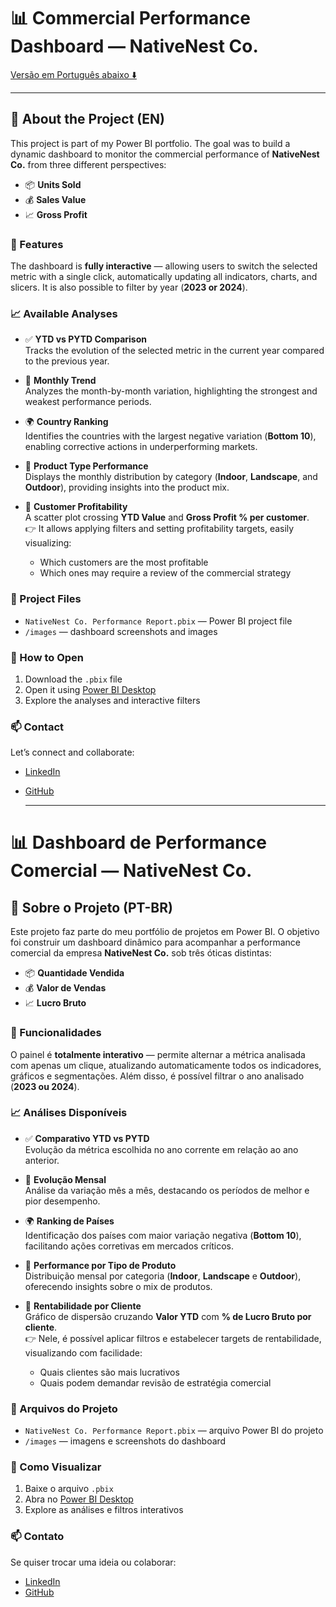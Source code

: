 
# 📊 Commercial Performance Dashboard — NativeNest Co.

[Versão em Português abaixo ⬇️](#-commercial-performance-dashboard----nativenest-co)

---

## 📌 About the Project (EN)

This project is part of my Power BI portfolio. The goal was to build a dynamic dashboard to monitor the commercial performance of **NativeNest Co.** from three different perspectives:

- 📦 **Units Sold**
- 💰 **Sales Value**
- 📈 **Gross Profit**

### 🎨 Features

The dashboard is **fully interactive** — allowing users to switch the selected metric with a single click, automatically updating all indicators, charts, and slicers. It is also possible to filter by year (**2023 or 2024**).

### 📈 Available Analyses

- ✅ **YTD vs PYTD Comparison**  
  Tracks the evolution of the selected metric in the current year compared to the previous year.

- 📅 **Monthly Trend**  
  Analyzes the month-by-month variation, highlighting the strongest and weakest performance periods.

- 🌍 **Country Ranking**  
  Identifies the countries with the largest negative variation (**Bottom 10**), enabling corrective actions in underperforming markets.

- 🛒 **Product Type Performance**  
  Displays the monthly distribution by category (**Indoor**, **Landscape**, and **Outdoor**), providing insights into the product mix.

- 🤝 **Customer Profitability**  
  A scatter plot crossing **YTD Value** and **Gross Profit % per customer**.  
  👉 It allows applying filters and setting profitability targets, easily visualizing:
  - Which customers are the most profitable
  - Which ones may require a review of the commercial strategy

### 📎 Project Files

- `NativeNest Co. Performance Report.pbix` — Power BI project file
- `/images` — dashboard screenshots and images

### 🚀 How to Open

1. Download the `.pbix` file
2. Open it using [Power BI Desktop](https://powerbi.microsoft.com/en-us/desktop/)
3. Explore the analyses and interactive filters

### 📫 Contact

Let’s connect and collaborate:

- [LinkedIn](www.linkedin.com/in/laisa-hurpia)
- [GitHub](https://github.com/alaisaprado)

  ---
  
# 📊 Dashboard de Performance Comercial — NativeNest Co.

## 📌 Sobre o Projeto (PT-BR)

Este projeto faz parte do meu portfólio de projetos em Power BI. O objetivo foi construir um dashboard dinâmico para acompanhar a performance comercial da empresa **NativeNest Co.** sob três óticas distintas:

- 📦 **Quantidade Vendida**
- 💰 **Valor de Vendas**
- 📈 **Lucro Bruto**

### 🎨 Funcionalidades

O painel é **totalmente interativo** — permite alternar a métrica analisada com apenas um clique, atualizando automaticamente todos os indicadores, gráficos e segmentações. Além disso, é possível filtrar o ano analisado (**2023 ou 2024**).

### 📈 Análises Disponíveis

- ✅ **Comparativo YTD vs PYTD**  
  Evolução da métrica escolhida no ano corrente em relação ao ano anterior.

- 📅 **Evolução Mensal**  
  Análise da variação mês a mês, destacando os períodos de melhor e pior desempenho.

- 🌍 **Ranking de Países**  
  Identificação dos países com maior variação negativa (**Bottom 10**), facilitando ações corretivas em mercados críticos.

- 🛒 **Performance por Tipo de Produto**  
  Distribuição mensal por categoria (**Indoor**, **Landscape** e **Outdoor**), oferecendo insights sobre o mix de produtos.

- 🤝 **Rentabilidade por Cliente**  
  Gráfico de dispersão cruzando **Valor YTD** com **% de Lucro Bruto por cliente**.  
  👉 Nele, é possível aplicar filtros e estabelecer targets de rentabilidade, visualizando com facilidade:
  - Quais clientes são mais lucrativos
  - Quais podem demandar revisão de estratégia comercial

### 📎 Arquivos do Projeto

- `NativeNest Co. Performance Report.pbix` — arquivo Power BI do projeto
- `/images` — imagens e screenshots do dashboard

### 🚀 Como Visualizar

1. Baixe o arquivo `.pbix`
2. Abra no [Power BI Desktop](https://powerbi.microsoft.com/pt-br/desktop/)
3. Explore as análises e filtros interativos

### 📫 Contato

Se quiser trocar uma ideia ou colaborar:

- [LinkedIn](www.linkedin.com/in/laisa-hurpia)
- [GitHub](https://github.com/alaisaprado)

